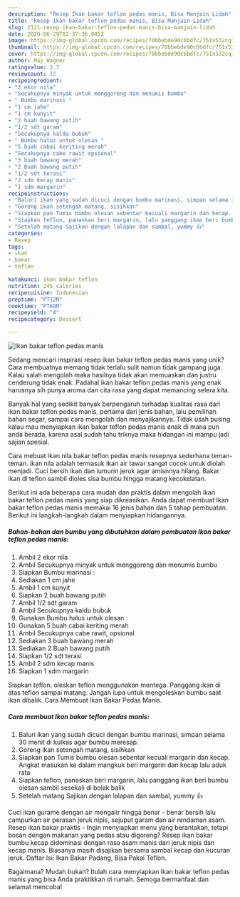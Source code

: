 ```yaml
---
description: "Resep Ikan bakar teflon pedas manis, Bisa Manjain Lidah"
title: "Resep Ikan bakar teflon pedas manis, Bisa Manjain Lidah"
slug: 2121-resep-ikan-bakar-teflon-pedas-manis-bisa-manjain-lidah
date: 2020-06-29T02:37:36.845Z
image: https://img-global.cpcdn.com/recipes/70bbebde90c6bdfc/751x532cq70/ikan-bakar-teflon-pedas-manis-foto-resep-utama.jpg
thumbnail: https://img-global.cpcdn.com/recipes/70bbebde90c6bdfc/751x532cq70/ikan-bakar-teflon-pedas-manis-foto-resep-utama.jpg
cover: https://img-global.cpcdn.com/recipes/70bbebde90c6bdfc/751x532cq70/ikan-bakar-teflon-pedas-manis-foto-resep-utama.jpg
author: May Wagner
ratingvalue: 3.7
reviewcount: 12
recipeingredient:
- "2 ekor nila"
- "Secukupnya minyak untuk menggoreng dan menumis bumbu"
- " Bumbu marinasi "
- "1 cm jahe"
- "1 cm kunyit"
- "2 buah bawang putih"
- "1/2 sdt garam"
- "Secukupnya kaldu bubuk"
- " Bumbu halus untuk olesan "
- "5 buah cabai keriting merah"
- "Secukupnya cabe rawit opsional"
- "3 buah bawang merah"
- "2 Buah bawang putih"
- "1/2 sdt terasi"
- "2 sdm kecap manis"
- "1 sdm margarin"
recipeinstructions:
- "Baluri ikan yang sudah dicuci dengan bumbu marinasi, simpan selama 30 menit di kulkas agar bumbu meresap."
- "Goreng ikan setengah matang, sisihkan"
- "Siapkan pan Tumis bumbu olesan sebentar kecuali margarin dan kecap. Angkat masukan ke dalam mangkuk beri margarin dan kecap lalu aduk rata"
- "Siapkan teflon, panaskan beri margarin, lalu panggang ikan beri bumbu olesan sambil sesekali di bolak balik"
- "Setelah matang Sajikan dengan lalapan dan sambal, yummy 👍"
categories:
- Resep
tags:
- ikan
- bakar
- teflon

katakunci: ikan bakar teflon 
nutrition: 245 calories
recipecuisine: Indonesian
preptime: "PT12M"
cooktime: "PT60M"
recipeyield: "4"
recipecategory: Dessert

---
```



![Ikan bakar teflon pedas manis](https://img-global.cpcdn.com/recipes/70bbebde90c6bdfc/751x532cq70/ikan-bakar-teflon-pedas-manis-foto-resep-utama.jpg)

Sedang mencari inspirasi resep ikan bakar teflon pedas manis yang unik? Cara membuatnya memang tidak terlalu sulit namun tidak gampang juga. Kalau salah mengolah maka hasilnya tidak akan memuaskan dan justru cenderung tidak enak. Padahal ikan bakar teflon pedas manis yang enak harusnya sih punya aroma dan cita rasa yang dapat memancing selera kita.

Banyak hal yang sedikit banyak berpengaruh terhadap kualitas rasa dari ikan bakar teflon pedas manis, pertama dari jenis bahan, lalu pemilihan bahan segar, sampai cara mengolah dan menyajikannya. Tidak usah pusing kalau mau menyiapkan ikan bakar teflon pedas manis enak di mana pun anda berada, karena asal sudah tahu triknya maka hidangan ini mampu jadi sajian spesial.

Cara mebuat ikan nila bakar teflon pedas manis resepnya sederhana teman-teman. ikan nila adalah termasuk ikan air tawar sangat cocok untuk diolah menjadi. Cuci bersih ikan dan lumurin jeruk agar amisnnya hilang. Bakar ikan di teflon sambil dioles sisa bumbu hingga matang kecokelatan.


Berikut ini ada beberapa cara mudah dan praktis dalam mengolah ikan bakar teflon pedas manis yang siap dikreasikan. Anda dapat membuat Ikan bakar teflon pedas manis memakai 16 jenis bahan dan 5 tahap pembuatan. Berikut ini langkah-langkah dalam menyiapkan hidangannya.

<!--inarticleads1-->

##### Bahan-bahan dan bumbu yang dibutuhkan dalam pembuatan Ikan bakar teflon pedas manis:

1. Ambil 2 ekor nila
1. Ambil Secukupnya minyak untuk menggoreng dan menumis bumbu
1. Siapkan  Bumbu marinasi :
1. Sediakan 1 cm jahe
1. Ambil 1 cm kunyit
1. Siapkan 2 buah bawang putih
1. Ambil 1/2 sdt garam
1. Ambil Secukupnya kaldu bubuk
1. Gunakan  Bumbu halus untuk olesan :
1. Gunakan 5 buah cabai keriting merah
1. Ambil Secukupnya cabe rawit, opsional
1. Sediakan 3 buah bawang merah
1. Sediakan 2 Buah bawang putih
1. Siapkan 1/2 sdt terasi
1. Ambil 2 sdm kecap manis
1. Siapkan 1 sdm margarin


Siapkan teflon. oleskan teflon menggunakan mentega. Panggang ikan di atas teflon sampai matang. Jangan lupa untuk mengoleskan bumbu saat ikan dibalik. Cara Membuat Ikan Bakar Pedas Manis. 

<!--inarticleads2-->

##### Cara membuat Ikan bakar teflon pedas manis:

1. Baluri ikan yang sudah dicuci dengan bumbu marinasi, simpan selama 30 menit di kulkas agar bumbu meresap.
1. Goreng ikan setengah matang, sisihkan
1. Siapkan pan Tumis bumbu olesan sebentar kecuali margarin dan kecap. Angkat masukan ke dalam mangkuk beri margarin dan kecap lalu aduk rata
1. Siapkan teflon, panaskan beri margarin, lalu panggang ikan beri bumbu olesan sambil sesekali di bolak balik
1. Setelah matang Sajikan dengan lalapan dan sambal, yummy 👍


Cuci ikan gurame dengan air mengalir hingga benar - benar bersih lalu campurkan air perasan jeruk nipis, sejuput garam dan air rendaman asam. Resep ikan bakar praktis - Ingin menyiapkan menu yang berantakan, tetapi bosan dengan makanan yang pedas atau digoreng? Resep ikan bakar bumbu kecap didominasi dengan rasa asam manis dari jeruk nipis dan kecap manis. Biasanya masih disajikan bersama sambal kecap dan kucuran jeruk. Daftar Isi: Ikan Bakar Padang, Bisa Pakai Teflon. 

Bagaimana? Mudah bukan? Itulah cara menyiapkan ikan bakar teflon pedas manis yang bisa Anda praktikkan di rumah. Semoga bermanfaat dan selamat mencoba!
